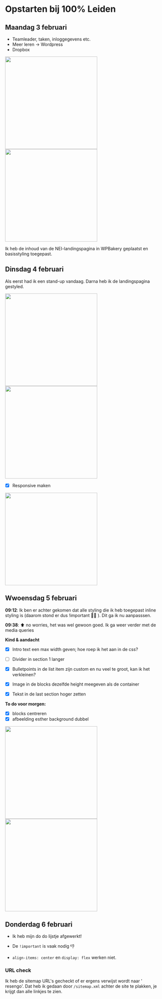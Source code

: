 # Opstarten bij 100% Leiden
## Maandag 3 februari
- Teamleader, taken, inloggegevens etc.
- Meer leren -> Wordpress
- Dropbox

<img src="https://github.com/user-attachments/assets/74dc6bab-240d-4900-857b-a4442b8e5092" width="300px">

<img src="https://github.com/user-attachments/assets/3450910a-74b2-491f-8eb4-7af3d60de9ab" width="300px">

Ik heb de inhoud van de NEI-landingspagina in WPBakery geplaatst en basisstyling toegepast.

## Dinsdag 4 februari

Als eerst had ik een stand-up vandaag. Darna heb  ik de landingspagina gestyled.

<img src="https://github.com/user-attachments/assets/158db5ac-c4d3-4af7-9b11-40ac7fc8194c" width="300px">

<img src="https://github.com/user-attachments/assets/f088c4ea-9982-476a-9760-8648c6eaefb8" height="300px">

- [x] Responsive maken


<img src="https://github.com/user-attachments/assets/86cab61d-b8c7-48ac-b47d-4717d067ef12" width="300px">


## Wwoensdag 5 februari
**09:12**: Ik ben er achter gekomen dat alle styling die ik heb toegepast inline styling is (daarom stond er dus !important 🤦‍♂️ ). Dit ga ik nu aanpasssen. 

**09:38**: ⬆️ no worries, het was wel gewoon goed. Ik ga weer verder met de media queries

**Kind & aandacht**
- [x] Intro text een max width geven; hoe roep ik het aan in de css?
- [ ] Divider in section 1 langer
- [x] Bulletpoints in de list item zijn custom en nu veel te groot, kan ik het verkleinen?
- [x] Image in de blocks dezelfde height meegeven als de container
- [x] Tekst in de last section hoger zetten


**To do voor morgen:**

- [x] blocks centreren
- [x] afbeelding esther background dubbel

<img src="https://github.com/user-attachments/assets/76fe4f71-7b0b-47e1-ab52-5d79cc8fce1b" width="300px">

<img src="https://github.com/user-attachments/assets/b5764733-9830-4f87-b471-c1d4ce011965" width="300px">

## Donderdag 6 februari
- Ik heb mijn do do lijstje afgewerkt!
- De `!important` is vaak nodig 👎

  
- `align-items: center` en `display: flex` werken niet.

### URL check
Ik heb de sitemap URL's gecheckt of er ergens verwijst wordt naar ' resengo'. Dat heb ik gedaan door `/sitemap.xml` achter de site te plakken, je krijgt dan alle linkjes te zien.  
